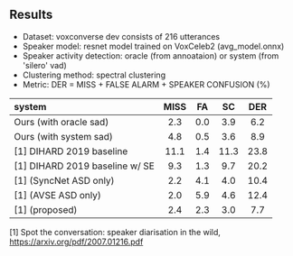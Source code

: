## Results

* Dataset: voxconverse dev consists of 216 utterances
* Speaker model: resnet model trained on VoxCeleb2 (avg_model.onnx)
* Speaker activity detection: oracle (from annoataion) or system (from 'silero' vad)
* Clustering method: spectral clustering
* Metric: DER = MISS + FALSE ALARM + SPEAKER CONFUSION (%)

| system | MISS | FA | SC | DER |
|:---|:---:|:---:|:---:|:---:|
| Ours (with oracle sad) | 2.3 | 0.0 | 3.9 | 6.2 |
| Ours (with system sad) | 4.8 | 0.5 | 3.6 | 8.9 |
| [1] DIHARD 2019 baseline | 11.1 | 1.4 | 11.3 | 23.8 | 
| [1] DIHARD 2019 baseline w/ SE | 9.3 | 1.3 | 9.7 | 20.2 |
| [1] (SyncNet ASD only) | 2.2 | 4.1 | 4.0 | 10.4 |
| [1] (AVSE ASD only) | 2.0 | 5.9 | 4.6 | 12.4 |
| [1] (proposed) | 2.4 | 2.3 | 3.0 | 7.7 | 

[1] Spot the conversation: speaker diarisation in the wild, https://arxiv.org/pdf/2007.01216.pdf
